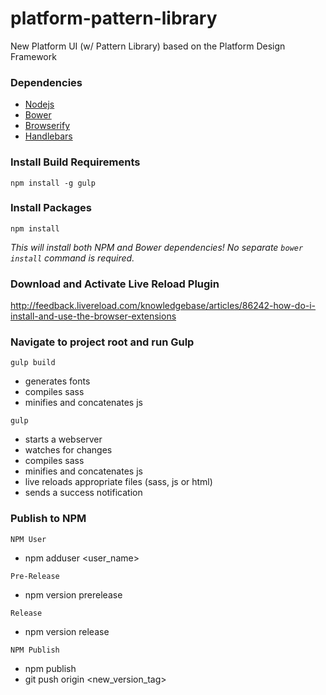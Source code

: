 # platform-pattern-library
New Platform UI (w/ Pattern Library) based on the Platform Design Framework

### Dependencies
* [Nodejs](https://nodejs.org/en/)
* [Bower](https://bower.io/)
* [Browserify](http://browserify.org/)
* [Handlebars](http://handlebarsjs.com/)

### Install Build Requirements
`npm install -g gulp`

### Install Packages
`npm install`

*This will install both NPM and Bower dependencies! No separate `bower install` command is required.*

### Download and Activate Live Reload Plugin

http://feedback.livereload.com/knowledgebase/articles/86242-how-do-i-install-and-use-the-browser-extensions

### Navigate to project root and run Gulp

`gulp build`

* generates fonts
* compiles sass
* minifies and concatenates js

`gulp`

* starts a webserver
* watches for changes
* compiles sass
* minifies and concatenates js
* live reloads appropriate files (sass, js or html)
* sends a success notification

### Publish to NPM

`NPM User`
* npm adduser <user_name>

`Pre-Release`
* npm version prerelease

`Release`
* npm version release

`NPM Publish`
* npm publish
* git push origin <new_version_tag>
